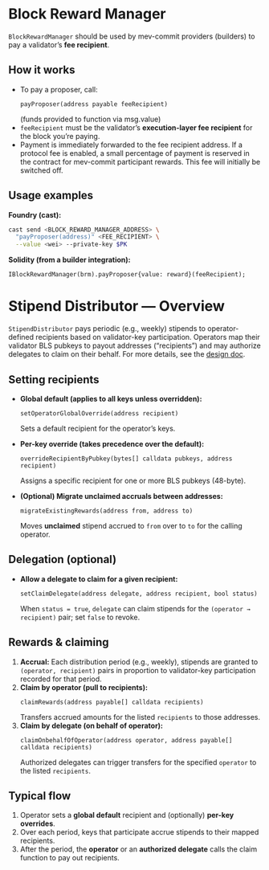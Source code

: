 # Block Reward Manager

`BlockRewardManager` should be used by mev-commit providers (builders) to pay a validator’s **fee recipient**.

## How it works

- To pay a proposer, call:
  ```solidity
  payProposer(address payable feeRecipient)
  ```
  (funds provided to function via msg.value)
- `feeRecipient` must be the validator’s **execution-layer fee recipient** for the block you’re paying.
- Payment is immediately forwarded to the fee recipient address. If a protocol fee is enabled, a small percentage of payment is reserved in the contract for mev-commit participant rewards. This fee will initially be switched off.

## Usage examples

**Foundry (cast):**
```bash
cast send <BLOCK_REWARD_MANAGER_ADDRESS> \
  "payProposer(address)" <FEE_RECIPIENT> \
  --value <wei> --private-key $PK
```

**Solidity (from a builder integration):**
```solidity
IBlockRewardManager(brm).payProposer{value: reward}(feeRecipient);
```



# Stipend Distributor — Overview

`StipendDistributor` pays periodic (e.g., weekly) stipends to operator-defined recipients based on validator-key participation. Operators map their validator BLS pubkeys to payout addresses (“recipients”) and may authorize delegates to claim on their behalf. For more details, see the [design doc](https://www.notion.so/primev/StipendDistributor-Design-2696865efd6f80b2a4f0e6b8fc3ab0c4).

## Setting recipients

- **Global default (applies to all keys unless overridden):**
  ```solidity
  setOperatorGlobalOverride(address recipient)
  ```
  Sets a default recipient for the operator’s keys.

- **Per-key override (takes precedence over the default):**
  ```solidity
  overrideRecipientByPubkey(bytes[] calldata pubkeys, address recipient)
  ```
  Assigns a specific recipient for one or more BLS pubkeys (48-byte).

- **(Optional) Migrate unclaimed accruals between addresses:**
  ```solidity
  migrateExistingRewards(address from, address to)
  ```
  Moves **unclaimed** stipend accrued to `from` over to `to` for the calling operator.

## Delegation (optional)

- **Allow a delegate to claim for a given recipient:**
  ```solidity
  setClaimDelegate(address delegate, address recipient, bool status)
  ```
  When `status = true`, `delegate` can claim stipends for the `(operator → recipient)` pair; set `false` to revoke.

## Rewards & claiming

1. **Accrual:** Each distribution period (e.g., weekly), stipends are granted to `(operator, recipient)` pairs in proportion to validator-key participation recorded for that period.
2. **Claim by operator (pull to recipients):**
   ```solidity
   claimRewards(address payable[] calldata recipients)
   ```
   Transfers accrued amounts for the listed `recipients` to those addresses.
3. **Claim by delegate (on behalf of operator):**
   ```solidity
   claimOnbehalfOfOperator(address operator, address payable[] calldata recipients)
   ```
   Authorized delegates can trigger transfers for the specified `operator` to the listed `recipients`.

## Typical flow

1. Operator sets a **global default** recipient and (optionally) **per-key overrides**.
2. Over each period, keys that participate accrue stipends to their mapped recipients.
3. After the period, the **operator** or an **authorized delegate** calls the claim function to pay out recipients.
